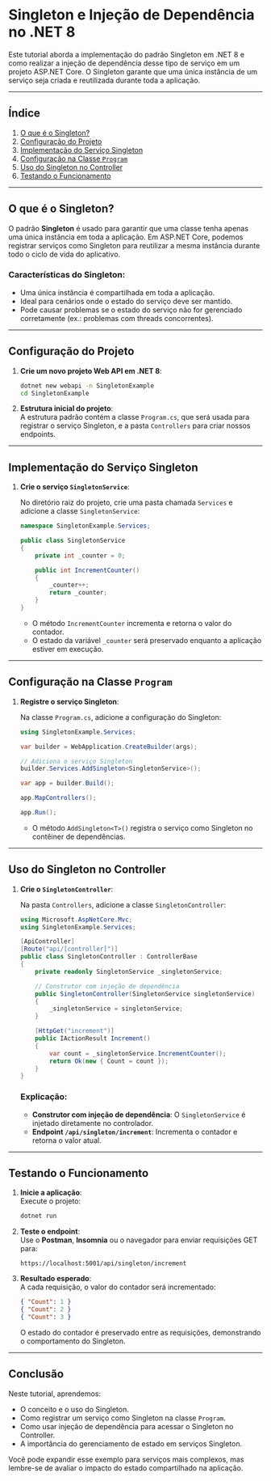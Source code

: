 

# Singleton e Injeção de Dependência no .NET 8  
Este tutorial aborda a implementação do padrão Singleton em .NET 8 e como realizar a injeção de dependência desse tipo de serviço em um projeto ASP.NET Core. O Singleton garante que uma única instância de um serviço seja criada e reutilizada durante toda a aplicação.

---

## Índice  
1. [O que é o Singleton?](#o-que-é-o-singleton)  
2. [Configuração do Projeto](#configuração-do-projeto)  
3. [Implementação do Serviço Singleton](#implementação-do-serviço-singleton)  
4. [Configuração na Classe `Program`](#configuração-na-classe-program)  
5. [Uso do Singleton no Controller](#uso-do-singleton-no-controller)  
6. [Testando o Funcionamento](#testando-o-funcionamento)  

---

## O que é o Singleton?  
O padrão **Singleton** é usado para garantir que uma classe tenha apenas uma única instância em toda a aplicação. Em ASP.NET Core, podemos registrar serviços como Singleton para reutilizar a mesma instância durante todo o ciclo de vida do aplicativo.

### Características do Singleton:  
- Uma única instância é compartilhada em toda a aplicação.  
- Ideal para cenários onde o estado do serviço deve ser mantido.  
- Pode causar problemas se o estado do serviço não for gerenciado corretamente (ex.: problemas com threads concorrentes).  

---

## Configuração do Projeto  
1. **Crie um novo projeto Web API em .NET 8**:  
   ```bash
   dotnet new webapi -n SingletonExample
   cd SingletonExample
   ```

2. **Estrutura inicial do projeto**:  
   A estrutura padrão contém a classe `Program.cs`, que será usada para registrar o serviço Singleton, e a pasta `Controllers` para criar nossos endpoints.

---

## Implementação do Serviço Singleton  
1. **Crie o serviço `SingletonService`**:  

   No diretório raiz do projeto, crie uma pasta chamada `Services` e adicione a classe `SingletonService`:  
   ```csharp
   namespace SingletonExample.Services;

   public class SingletonService
   {
       private int _counter = 0;

       public int IncrementCounter()
       {
           _counter++;
           return _counter;
       }
   }
   ```

   - O método `IncrementCounter` incrementa e retorna o valor do contador.  
   - O estado da variável `_counter` será preservado enquanto a aplicação estiver em execução.

---

## Configuração na Classe `Program`  
1. **Registre o serviço Singleton**:  

   Na classe `Program.cs`, adicione a configuração do Singleton:  
   ```csharp
   using SingletonExample.Services;

   var builder = WebApplication.CreateBuilder(args);

   // Adiciona o serviço Singleton
   builder.Services.AddSingleton<SingletonService>();

   var app = builder.Build();

   app.MapControllers();

   app.Run();
   ```

   - O método `AddSingleton<T>()` registra o serviço como Singleton no contêiner de dependências.  

---

## Uso do Singleton no Controller  
1. **Crie o `SingletonController`**:  

   Na pasta `Controllers`, adicione a classe `SingletonController`:  
   ```csharp
   using Microsoft.AspNetCore.Mvc;
   using SingletonExample.Services;

   [ApiController]
   [Route("api/[controller]")]
   public class SingletonController : ControllerBase
   {
       private readonly SingletonService _singletonService;

       // Construtor com injeção de dependência
       public SingletonController(SingletonService singletonService)
       {
           _singletonService = singletonService;
       }

       [HttpGet("increment")]
       public IActionResult Increment()
       {
           var count = _singletonService.IncrementCounter();
           return Ok(new { Count = count });
       }
   }
   ```

   ### Explicação:  
   - **Construtor com injeção de dependência**: O `SingletonService` é injetado diretamente no controlador.  
   - **Endpoint `/api/singleton/increment`**: Incrementa o contador e retorna o valor atual.

---

## Testando o Funcionamento  
1. **Inicie a aplicação**:  
   Execute o projeto:  
   ```bash
   dotnet run
   ```

2. **Teste o endpoint**:  
   Use o **Postman**, **Insomnia** ou o navegador para enviar requisições GET para:  
   ```
   https://localhost:5001/api/singleton/increment
   ```

3. **Resultado esperado**:  
   A cada requisição, o valor do contador será incrementado:  
   ```json
   { "Count": 1 }
   { "Count": 2 }
   { "Count": 3 }
   ```

   O estado do contador é preservado entre as requisições, demonstrando o comportamento do Singleton.

---

## Conclusão  
Neste tutorial, aprendemos:  
- O conceito e o uso do Singleton.  
- Como registrar um serviço como Singleton na classe `Program`.  
- Como usar injeção de dependência para acessar o Singleton no Controller.  
- A importância do gerenciamento de estado em serviços Singleton.  

Você pode expandir esse exemplo para serviços mais complexos, mas lembre-se de avaliar o impacto do estado compartilhado na aplicação.  